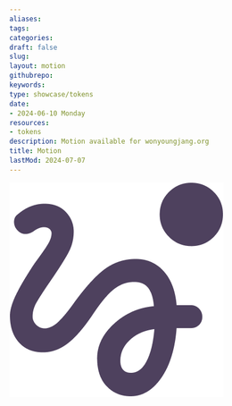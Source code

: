 ```yaml
---
aliases: 
tags:
categories:
draft: false
slug: 
layout: motion
githubrepo: 
keywords: 
type: showcase/tokens
date:
- 2024-06-10 Monday
resources:
- tokens
description: Motion available for wonyoungjang.org
title: Motion
lastMod: 2024-07-07
---
```

![tokens-motion.png](/assets/tokens-motion_1719437088987_0.png)
